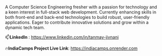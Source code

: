 A Computer Science Engineering fresher with a passion for technology and a keen interest in full-stack web development. Currently enhancing skills in both front-end and back-end technologies to build robust, user-friendly applications. Eager to contribute innovative solutions and grow within a dynamic tech team. 

📫**LinkedIn** : https://www.linkedin.com/in/tanmay-jivnani

🔥**IndiaCamps Project Live Link**: https://indiacamps.onrender.com
<!---
TanmayJivnani/TanmayJivnani is a ✨ special ✨ repository because its `README.md` (this file) appears on your GitHub profile.
You can click the Preview link to take a look at your changes.
--->
